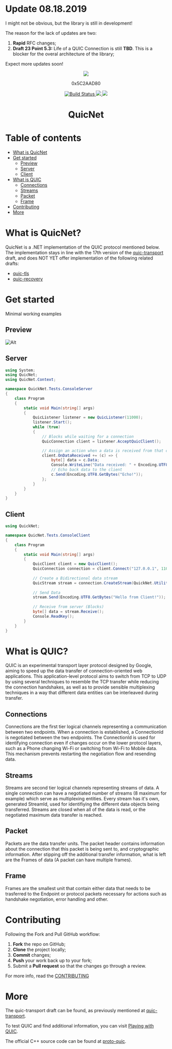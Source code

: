 # Update 08.18.2019
I might not be obvious, but the library is still in development!

The reason for the lack of updates are two:
  1. **Rapid** RFC changes;
  2. **Draft 23 Point 5.3:** Life of a QUIC Connection is still **TBD**. This is a blocker for the overal architecture of the library;
  
Expect more updates soon!

<p align="center">
    <img src="https://i.imgur.com/r3nH7de.png"></img>
</p>
<p align="center">
    0x5C2AAD80
</p>
<p align="center">
    <a href="https://travis-ci.org/Vect0rZ/Quic.NET">
        <img src="https://travis-ci.org/Vect0rZ/Quic.NET.svg?branch=master" alt="Build Status">
    </a>
    <a href="https://semver.org/">
        <img src="https://img.shields.io/badge/semver-2.0.0-blue.svg">
    </a>
    <img src="https://img.shields.io/badge/version-0.2.0 alpha-green.svg">
</p>
<h1 align="center"> QuicNet

# Table of contents
   - [What is QuicNet](#what-is-quicnet)
   - [Get started](#get-started)
      * [Preview](#preview)
      * [Server](#server)
      * [Client](#client)
   - [What is QUIC](#what-is-quic)
      * [Connections](#connections)
      * [Streams](#streams)
      * [Packet](#packet)
      * [Frame](#frame)
   - [Contributing](#contributing)
   - [More](#more)

# What is QuicNet?

QuicNet is a .NET implementation of the QUIC protocol mentioned below.
The implementation stays in line with the 17th version of the [quic-transport](https://datatracker.ietf.org/doc/draft-ietf-quic-transport/?include_text=1) draft,
and does NOT YET offer implementation of the following related drafts:

* [quic-tls](https://datatracker.ietf.org/doc/draft-ietf-quic-tls/?include_text=1)
* [quic-recovery](https://datatracker.ietf.org/doc/draft-ietf-quic-recovery/?include_text=1)

# Get started
Minimal working examples

## Preview

![Alt](https://media.giphy.com/media/9PgwY6Wy8HtjtxoMAt/giphy.gif)

## Server
```csharp
using System;
using QuicNet;
using QuicNet.Context;

namespace QuickNet.Tests.ConsoleServer
{
    class Program
    {
        static void Main(string[] args)
        {
            QuicListener listener = new QuicListener(11000);
            listener.Start();
            while (true)
            {
                // Blocks while waiting for a connection
                QuicConnection client = listener.AcceptQuicClient();

                // Assign an action when a data is received from that client.
                client.OnDataReceived += (c) => {
                    byte[] data = c.Data;
                    Console.WriteLine("Data received: " + Encoding.UTF8.GetString(data));
                    // Echo back data to the client
                    c.Send(Encoding.UTF8.GetBytes("Echo!"));
                };
            }
        }
    }
}
```

## Client
```csharp
using QuickNet;

namespace QuicNet.Tests.ConsoleClient
{
    class Program
    {
        static void Main(string[] args)
        {
            QuicClient client = new QuicClient();
            QuicConnection connection = client.Connect("127.0.0.1", 11000);   // Connect to peer (Server)
            
            // Create a Bidirectional data stream
            QuicStream stream = connection.CreateStream(QuickNet.Utilities.StreamType.ClientBidirectional);
            
            // Send Data
            stream.Send(Encoding.UTF8.GetBytes("Hello from Client!"));        
            
            // Receive from server (Blocks)
            byte[] data = stream.Receive();                                   
            Console.ReadKey();
        }
    }
}

```

# What is QUIC?

QUIC is an experimental transport layer protocol designed by Google, aiming to speed up the data transfer of connection-oriented web applications.
This application-level protocol aims to switch from TCP to UDP by using several techniques to resemble the TCP transfer while reducing the connection handshakes,
as well as to provide sensible multiplexing techniques in a way that different data entities can be interleaved during transfer.

## Connections
Connections are the first tier logical channels representing a communication between two endpoints. When a connection is established, a ConnectionId is negotiated between the two endpoints. The ConnectionId is used for identifying connection even if changes occur on the lower protocol layers, such as a Phone changing Wi-Fi or switching from Wi-Fi to Mobile data. This mechanism prevents restarting the negotiation flow and resending data.

## Streams
Streams are second tier logical channels representing streams of data. A single connection can have a negotiated number of streams (8 maximum for example) which serve as multiplexing entities. Every stream has it's own, generated StreamId, used for identifiying the different data objects being transferred. Streams are closed when all of the data is read, or the negotiated maximum data transfer is reached.

## Packet
Packets are the data transfer units. The packet header contains information about the connection that this packet is being sent to, and cryptographic information. After stipping off the additional transfer information, what is left are the Frames of data (A packet can have multiple frames).

## Frame
Frames are the smallest unit that contain either data that needs to be trasferred to the Endpoint or protocol packets necessary for actions such as handshake negotiation, error handling and other.

# Contributing

Following the Fork and Pull GitHub workflow:

  1. **Fork** the repo on GitHub;
  2. **Clone** the project locally;
  3. **Commit** changes;
  4. **Push** your work back up to your fork;
  5. Submit a **Pull request** so that the changes go through a review.

For more info, read the [CONTRIBUTING](https://github.com/Vect0rZ/Quic.NET/blob/master/CONTRIBUTING.md)

# More

The quic-transport draft can be found, as previously mentioned at [quic-transport](https://datatracker.ietf.org/doc/draft-ietf-quic-transport/?include_text=1).

To test QUIC and find additional information, you can visit [Playing with QUIC](https://www.chromium.org/quic/playing-with-quic).

The official C++ source code can be found at [proto-quic](https://github.com/google/proto-quic).
